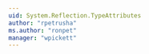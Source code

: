 ```yaml
---
uid: System.Reflection.TypeAttributes
author: "rpetrusha"
ms.author: "ronpet"
manager: "wpickett"
---
```

